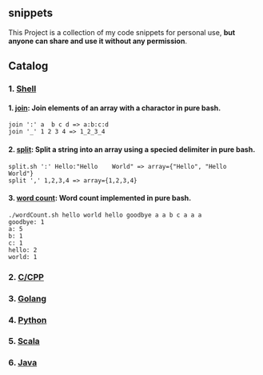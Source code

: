 ## snippets

This Project is a collection of my code snippets for personal use, **but anyone can share and use it without any permission**.

## Catalog

### 1. [Shell](./shell)

#### 1. [join](shell/join.sh): Join elements of an array with a charactor in pure bash.

```
join ':' a  b c d => a:b:c:d
join '_' 1 2 3 4 => 1_2_3_4
```

#### 2. [split](shell/split.sh): Split a string into an array using a specied delimiter in pure bash.

```
split.sh ':' Hello:"Hello    World" => array={"Hello", "Hello    World"}
split ',' 1,2,3,4 => array={1,2,3,4}
```

#### 3. [word count](shell/wordCount.sh): Word count implemented in pure bash.

```
./wordCount.sh hello world hello goodbye a a b c a a a
goodbye: 1
a: 5
b: 1
c: 1
hello: 2
world: 1
```

### 2. [C/CPP](./cpp)

### 3. [Golang](./golang)

### 4. [Python](./python)

### 5. [Scala](./scala)

### 6. [Java](./java)
